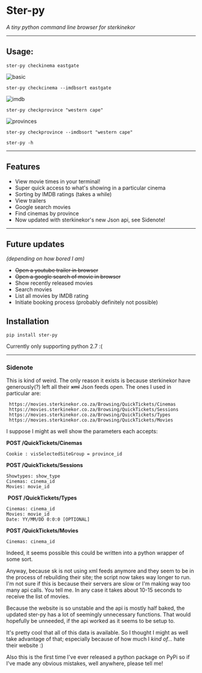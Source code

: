 # Ster-py
*A tiny python command line browser for sterkinekor*

---

## Usage:
  `ster-py checkinema eastgate`

  ![basic](https://i.imgur.com/8df8C2f.png)

  `ster-py checkcinema --imdbsort eastgate`

  ![imdb](https://i.imgur.com/x9zj6IS.png)

   `ster-py checkprovince "western cape"`

   ![provinces](https://i.imgur.com/iOI6ppi.png)

   `ster-py checkprovince --imdbsort "western cape"`

   `ster-py -h`

---

## Features
* View movie times in your terminal!
* Super quick access to what's showing in a particular cinema
* Sorting by IMDB ratings (takes a while)
* View trailers
* Google search movies
* Find cinemas by province
* Now updated with sterkinekor's new Json api, see Sidenote!

---

## Future updates
_(depending on how bored I am)_
* ~~Open a youtube trailer in browser~~
* ~~Open a google search of movie in browser~~
* Show recently released movies
* Search movies
* List all movies by IMDB rating
* Initiate booking process (probably definitely not possible)

## Installation
`pip install ster-py`

Currently only supporting python 2.7 :(

---
### Sidenote
This is kind of weird. The only reason it exists is because sterkinekor have generously(?) left all their ~~xml~~ Json feeds open. The ones I used in particular are:

     https://movies.sterkinekor.co.za/Browsing/QuickTickets/Cinemas
     https://movies.sterkinekor.co.za/Browsing/QuickTickets/Sessions
     https://movies.sterkinekor.co.za/Browsing/QuickTickets/Types
     https://movies.sterkinekor.co.za/Browsing/QuickTickets/Movies

I suppose I might as well show the parameters each accepts:

   **POST /QuickTickets/Cinemas**
   
    Cookie : visSelectedSiteGroup = province_id

   **POST /QuickTickets/Sessions**

    Showtypes: show_type
    Cinemas: cinema_id
    Movies: movie_id

  **POST /QuickTickets/Types**
   
    Cinemas: cinema_id  
    Movies: movie_id  
    Date: YY/MM/DD 0:0:0 [OPTIONAL]

   **POST /QuickTickets/Movies**
   
    Cinemas: cinema_id

Indeed, it seems possible this could be written into a python wrapper of some sort.

Anyway, because sk is not using xml feeds anymore and they seem to be in the process of rebuilding their site; the script now takes way longer to run. I'm not sure if this is because their servers are slow or I'm making way too many api calls. You tell me. In any case it takes about 10-15 seconds to receive the list of movies.

Because the website is so unstable and the api is mostly half baked, the updated ster-py has a lot of seemingly unnecessary functions. That would hopefully be unneeded, if the api worked as it seems to be setup to.  

It's pretty cool that all of this data is available. So I thought I might as well take advantage of that; especially because of how much I *kind of...* hate their website :)

Also this is the first time I've ever released a python package on PyPi so if I've made any obvious mistakes, well anywhere, please tell me!

